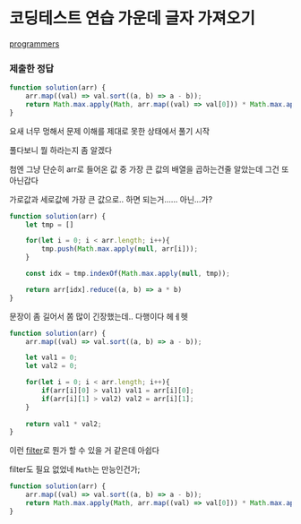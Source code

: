 # 코딩테스트 연습 가운데 글자 가져오기

[programmers](https://programmers.co.kr/learn/courses/30/lessons/12903?language=javascript)

### 제출한 정답
```js
function solution(arr) {
    arr.map((val) => val.sort((a, b) => a - b));
    return Math.max.apply(Math, arr.map((val) => val[0])) * Math.max.apply(Math, arr.map((val) => val[1]));
}
```

요새 너무 멍해서 문제 이해를 제대로 못한 상태에서 풀기 시작

풀다보니 뭘 하라는지 좀 알겠다

첨엔 그냥 단순히 arr로 들어온 값 중 가장 큰 값의 배열을 곱하는건줄 알았는데 그건 또 아닌갑다

가로값과 세로값에 가장 큰 값으로.. 하면 되는거...... 아닌...가?
```js
function solution(arr) {
    let tmp = []

    for(let i = 0; i < arr.length; i++){
        tmp.push(Math.max.apply(null, arr[i]));
    }

    const idx = tmp.indexOf(Math.max.apply(null, tmp));

    return arr[idx].reduce((a, b) => a * b)
}
```

문장이 좀 길어서 쫌 많이 긴장했는데.. 다행이다 헤ㅔ헷
```js
function solution(arr) {
    arr.map((val) => val.sort((a, b) => a - b));

    let val1 = 0;
    let val2 = 0;

    for(let i = 0; i < arr.length; i++){
        if(arr[i][0] > val1) val1 = arr[i][0];
        if(arr[i][1] > val2) val2 = arr[i][1];
    }
    
    return val1 * val2;
}
```

이런 [filter](https://7942yongdae.tistory.com/49)로 뭔가 할 수 있을 거 같은데 아쉽다

filter도 필요 없었네 `Math`는 만능인건가;

```js
function solution(arr) {
    arr.map((val) => val.sort((a, b) => a - b));
    return Math.max.apply(Math, arr.map((val) => val[0])) * Math.max.apply(Math, arr.map((val) => val[1]));
}
```